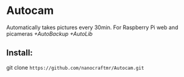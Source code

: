 # Autocam
Automatically takes pictures every 30min. 
For Raspberry Pi web and picameras
_+AutoBackup_ 
_+AutoLib_

## Install: 
git clone `https://github.com/nanocraftmr/Autocam.git`
